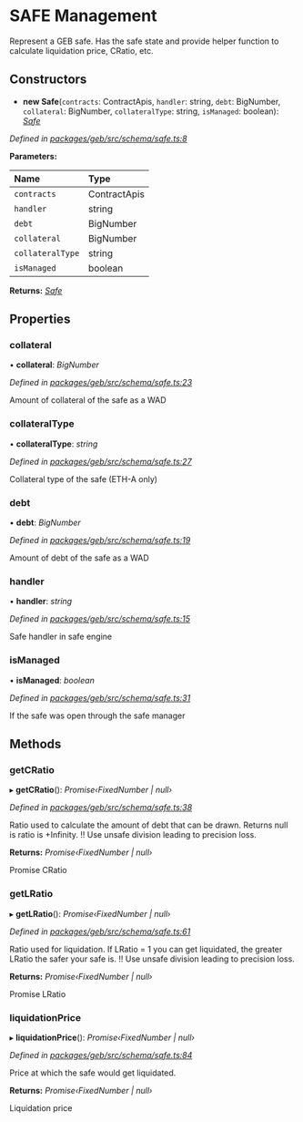 # SAFE Management

Represent a GEB safe. Has the safe state and provide helper function to calculate liquidation price, CRatio, etc.

## Constructors

+ **new Safe**\(`contracts`: ContractApis, `handler`: string, `debt`: BigNumber, `collateral`: BigNumber, `collateralType`: string, `isManaged`: boolean\): [_Safe_](safe.md)

_Defined in_ [_packages/geb/src/schema/safe.ts:8_](https://github.com/reflexer-labs/geb.js/blob/31f836f/packages/geb/src/schema/safe.ts#L8)

**Parameters:**

| Name | Type |
| :--- | :--- |
| `contracts` | ContractApis |
| `handler` | string |
| `debt` | BigNumber |
| `collateral` | BigNumber |
| `collateralType` | string |
| `isManaged` | boolean |

**Returns:** [_Safe_](safe.md)

## Properties

### collateral

• **collateral**: _BigNumber_

_Defined in_ [_packages/geb/src/schema/safe.ts:23_](https://github.com/reflexer-labs/geb.js/blob/31f836f/packages/geb/src/schema/safe.ts#L23)

Amount of collateral of the safe as a WAD

### collateralType

• **collateralType**: _string_

_Defined in_ [_packages/geb/src/schema/safe.ts:27_](https://github.com/reflexer-labs/geb.js/blob/31f836f/packages/geb/src/schema/safe.ts#L27)

Collateral type of the safe \(ETH-A only\)

### debt

• **debt**: _BigNumber_

_Defined in_ [_packages/geb/src/schema/safe.ts:19_](https://github.com/reflexer-labs/geb.js/blob/31f836f/packages/geb/src/schema/safe.ts#L19)

Amount of debt of the safe as a WAD

### handler

• **handler**: _string_

_Defined in_ [_packages/geb/src/schema/safe.ts:15_](https://github.com/reflexer-labs/geb.js/blob/31f836f/packages/geb/src/schema/safe.ts#L15)

Safe handler in safe engine

### isManaged

• **isManaged**: _boolean_

_Defined in_ [_packages/geb/src/schema/safe.ts:31_](https://github.com/reflexer-labs/geb.js/blob/31f836f/packages/geb/src/schema/safe.ts#L31)

If the safe was open through the safe manager

## Methods

### getCRatio

▸ **getCRatio**\(\): _Promise‹FixedNumber \| null›_

_Defined in_ [_packages/geb/src/schema/safe.ts:38_](https://github.com/reflexer-labs/geb.js/blob/31f836f/packages/geb/src/schema/safe.ts#L38)

Ratio used to calculate the amount of debt that can be drawn. Returns null is ratio is +Infinity. !! Use unsafe division leading to precision loss.

**Returns:** _Promise‹FixedNumber \| null›_

Promise CRatio

### getLRatio

▸ **getLRatio**\(\): _Promise‹FixedNumber \| null›_

_Defined in_ [_packages/geb/src/schema/safe.ts:61_](https://github.com/reflexer-labs/geb.js/blob/31f836f/packages/geb/src/schema/safe.ts#L61)

Ratio used for liquidation. If LRatio = 1 you can get liquidated, the greater LRatio the safer your safe is. !! Use unsafe division leading to precision loss.

**Returns:** _Promise‹FixedNumber \| null›_

Promise LRatio

### liquidationPrice

▸ **liquidationPrice**\(\): _Promise‹FixedNumber \| null›_

_Defined in_ [_packages/geb/src/schema/safe.ts:84_](https://github.com/reflexer-labs/geb.js/blob/31f836f/packages/geb/src/schema/safe.ts#L84)

Price at which the safe would get liquidated.

**Returns:** _Promise‹FixedNumber \| null›_

 Liquidation price

